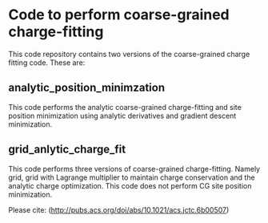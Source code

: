 # Code to perform coarse-grained charge-fitting


This code repository contains two versions of the coarse-grained charge fitting code.  These are:

## analytic_position_minimzation 
This code performs the analytic coarse-grained charge-fitting and site position minimization using analytic derivatives and gradient descent minimization.  

## grid_anlytic_charge_fit 
This code performs three versions of coarse-grained charge-fitting.  Namely grid, grid with Lagrange multiplier to maintain charge conservation and the analytic charge optimization.  This code does not perform CG site position minimization.  

Please cite:
(http://pubs.acs.org/doi/abs/10.1021/acs.jctc.6b00507)

